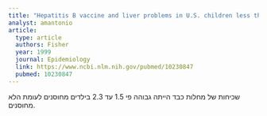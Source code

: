 ```yaml
---
title: "Hepatitis B vaccine and liver problems in U.S. children less than 6 years old, 1993 and 1994"
analyst: amantonio
article:
  type: article
  authors: Fisher
  year: 1999
  journal: Epidemiology
  link: https://www.ncbi.nlm.nih.gov/pubmed/10230847
  pubmed: 10230847
---
```


שכיחות של מחלות כבד הייתה גבוהה פי 1.5 עד 2.3 בילדים מחוסנים לעומת הלא מחוסנים.
